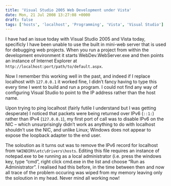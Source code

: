 ```yaml
---
title: 'Visual Studio 2005 Web Development under Vista'
date: Mon, 21 Jul 2008 13:27:08 +0000
draft: false
tags: ['hosts', 'localhost', 'Programming', 'Vista', 'Visual Studio']
---
```


I have had an issue today with Visual Studio 2005 and Vista today, specificly I have been unable to use the built in mini-web server that is used for debugging web projects. When you run a project from within the development environment it starts WebDev.WebServer.exe and then points an instance of Internet Explorer at `http://localhost:port/path/to/default.aspx`.

Now I remember this working well in the past, and indeed if I replace localhost with `127.0.0.1` it worked fine, I didn’t fancy having to type this every time I went to build and run a program. I could not find any way of configuring Visual Studio to point to the IP address rather than the host name.

Upon trying to ping localhost (fairly futile I understand but I was getting desperate) I noticed that packets were being returned over IPv6 (`::1:`) rather than IPv4 (`127.0.0.1`), my first port of call was to disable IPv6 on the NIC – which unsurprisingly didn’t work as anything to do with localhost shouldn’t use the NIC, and unlike Linux; Windows does not appear to expose the loopback adapter to the end user.

The soloution as it turns out was to remove the IPv6 record for localhost from `%WINDIR%\etc\drivers\hosts`. Editing this file requires an instance of notepad.exe to be running as a local administrator (i.e. press the windows key, type “cmd”, right click cmd.exe in the list and choose “Run as Administrator”. I realised had this before, in the time between then and now all trace of the problem occuring was wiped from my memory leaving only the soloution in my head. Never mind all working now!